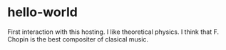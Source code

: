 # hello-world
First interaction with this hosting.
I like theoretical physics. I think that F. Chopin is the best compositer of clasical music.  

